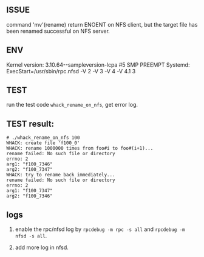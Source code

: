 ## ISSUE
command 'mv'(rename) return ENOENT on NFS client, but the target file has been
renamed successful on NFS server.

## ENV
Kernel version: 3.10.64--sampleversion-lcpa #5 SMP PREEMPT
Systemd: ExecStart=/usr/sbin/rpc.nfsd -V 2 -V 3 -V 4 -V 4.1 3

## TEST
run the test code `whack_rename_on_nfs`, get error log.

## TEST result:
```
# ./whack_rename_on_nfs 100
WHACK: create file 'f100_0'
WHACK: rename 1000000 times from foo#i to foo#(i+1)...
rename failed: No such file or directory
errno: 2
arg1: "f100_7346"
arg2: "f100_7347"
WHACK: try to rename back immediately...
rename failed: No such file or directory
errno: 2
arg1: "f100_7347"
arg2: "f100_7346"
```

## logs
1. enable the rpc/nfsd log by `rpcdebug -m rpc -s all` and `rpcdebug -m nfsd -s all`.

2. add more log in nfsd.
